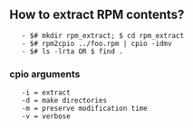 ## How to extract RPM contents?

```
   - $# mkdir rpm_extract; $ cd rpm_extract
   - $# rpm2cpio ../foo.rpm | cpio -idmv
   - $# ls -lrta OR $ find . 
```

### cpio arguments
```
   -i = extract
   -d = make directories
   -m = preserve modification time
   -v = verbose
```

